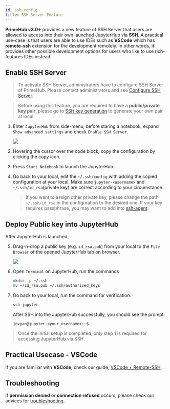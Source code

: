 ```yaml
---
id: ssh-config
title: SSH Server Feature
---
```


**PrimeHub v3.0+** provides a new feature of SSH Server that users are allowed to access into their own launched JupyterHub via **SSH**. A practical use-case is that users are able to use IDEs such as **VSCode** which has **remote-ssh** extension for the development remotely. In other words, it provides other possible development options for users who like to use rich-features IDEs instead.

## Enable SSH Server

> To activate SSH Server, administrators have to configure SSH Server of PrimeHub. Please contact administrators and see [Configure SSH Server](../getting_started/configure-ssh-server).

> Before using this feature, you are required to have a **public/private key pair**, please go to [SSH key generation](ssh-keygen) to generate your own pair at local.

1. Enter `JupyterHub` from side-menu, before staring a notebook, expand `Show advanced settings` and check `Enable SSH Server`. 

    ![](assets/ssh-enable.png)

2. Hovering the cursor over the code block, copy the configuration by clicking the copy icon.

3. Press `Start Notebook` to launch the JupyterHub.

4. Go back to your local, edit the `~/.ssh/config` with adding the copied configuration at your local. Make sure `jupyter-<username>` and `~/.ssh/id_rsa`(private key) are correct according to your circumstance.

    >If you want to assign other private key, please change the path `~/.ssh/id_rsa` in the configuration to the desired one. If your key requires passphrase, you may want to add into [ssh-agent](https://www.ssh.com/ssh/agent).

## Deploy Public key into JupyterHub

After JupyterHub is launched,

5. Drag-n-drop a public key (e.g. `id_rsa.pub`) from your local to the `File Browser` of the opened JupyterHub tab on browser.

    ![](assets/ssh-dragdrop-pub.png)

6. Open `Terminal` on JupyterHub, run the commands
   
    ```bash
    mkdir -p ~/.ssh
    mv ~/id_rsa.pub ~/.ssh/authorized_keys
    ```

7. Go back to your local, run the command for verification.

    ```bash
    ssh jupyter
    ```

    After SSH into the JupyterHub successfully, you should see the prompt:

    ```
    jovyan@jupyter-<your_username>:~$
    ```

>Once the initial setup is completed, only step 1 is required for accessing JupyterHub via SSH.

## Practical Usecase - VSCode

If you are familiar with **VSCode**, check our guide, [VSCode + Remote-SSH](ssh-vscode).

## Troubleshooting

If **permission denied** or **connection refused** occurs, please check our advices for [troubleshooting](../trouble/ssh-server-permission-denied).
